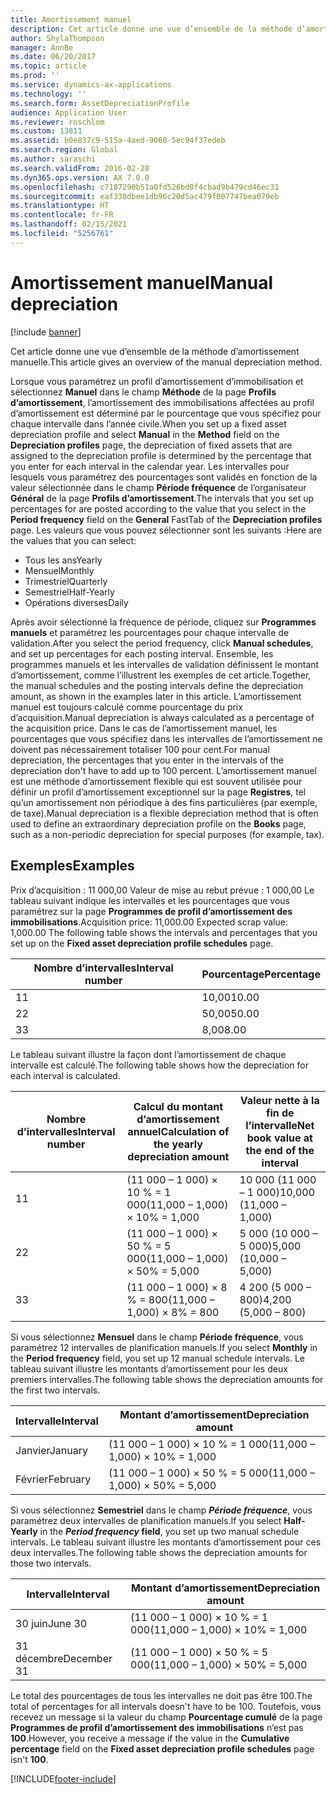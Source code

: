 ```yaml
---
title: Amortissement manuel
description: Cet article donne une vue d’ensemble de la méthode d’amortissement manuelle.
author: ShylaThompson
manager: AnnBe
ms.date: 06/20/2017
ms.topic: article
ms.prod: ''
ms.service: dynamics-ax-applications
ms.technology: ''
ms.search.form: AssetDepreciationProfile
audience: Application User
ms.reviewer: roschlom
ms.custom: 13811
ms.assetid: b0e837c9-515a-4aed-9060-5ec94f37edeb
ms.search.region: Global
ms.author: saraschi
ms.search.validFrom: 2016-02-28
ms.dyn365.ops.version: AX 7.0.0
ms.openlocfilehash: c7187290b51a0fd526bd0f4cbad9b479cd46ec31
ms.sourcegitcommit: eaf330dbee1db96c20d5ac479f007747bea079eb
ms.translationtype: HT
ms.contentlocale: fr-FR
ms.lasthandoff: 02/15/2021
ms.locfileid: "5256761"
---
```

# <a name="manual-depreciation"></a><span data-ttu-id="2af2b-103">Amortissement manuel</span><span class="sxs-lookup"><span data-stu-id="2af2b-103">Manual depreciation</span></span>

[!include [banner](../includes/banner.md)]

<span data-ttu-id="2af2b-104">Cet article donne une vue d’ensemble de la méthode d’amortissement manuelle.</span><span class="sxs-lookup"><span data-stu-id="2af2b-104">This article gives an overview of the manual depreciation method.</span></span>

<span data-ttu-id="2af2b-105">Lorsque vous paramétrez un profil d’amortissement d’immobilisation et sélectionnez **Manuel** dans le champ **Méthode** de la page **Profils d’amortissement**, l’amortissement des immobilisations affectées au profil d’amortissement est déterminé par le pourcentage que vous spécifiez pour chaque intervalle dans l’année civile.</span><span class="sxs-lookup"><span data-stu-id="2af2b-105">When you set up a fixed asset depreciation profile and select **Manual** in the **Method** field on the **Depreciation profiles** page, the depreciation of fixed assets that are assigned to the depreciation profile is determined by the percentage that you enter for each interval in the calendar year.</span></span> <span data-ttu-id="2af2b-106">Les intervalles pour lesquels vous paramétrez des pourcentages sont validés en fonction de la valeur sélectionnée dans le champ **Période fréquence** de l’organisateur **Général** de la page **Profils d’amortissement**.</span><span class="sxs-lookup"><span data-stu-id="2af2b-106">The intervals that you set up percentages for are posted according to the value that you select in the **Period frequency** field on the **General** FastTab of the **Depreciation profiles** page.</span></span> <span data-ttu-id="2af2b-107">Les valeurs que vous pouvez sélectionner sont les suivants :</span><span class="sxs-lookup"><span data-stu-id="2af2b-107">Here are the values that you can select:</span></span>

-   <span data-ttu-id="2af2b-108">Tous les ans</span><span class="sxs-lookup"><span data-stu-id="2af2b-108">Yearly</span></span>
-   <span data-ttu-id="2af2b-109">Mensuel</span><span class="sxs-lookup"><span data-stu-id="2af2b-109">Monthly</span></span>
-   <span data-ttu-id="2af2b-110">Trimestriel</span><span class="sxs-lookup"><span data-stu-id="2af2b-110">Quarterly</span></span>
-   <span data-ttu-id="2af2b-111">Semestriel</span><span class="sxs-lookup"><span data-stu-id="2af2b-111">Half-Yearly</span></span>
-   <span data-ttu-id="2af2b-112">Opérations diverses</span><span class="sxs-lookup"><span data-stu-id="2af2b-112">Daily</span></span>

<span data-ttu-id="2af2b-113">Après avoir sélectionné la fréquence de période, cliquez sur **Programmes manuels** et paramétrez les pourcentages pour chaque intervalle de validation.</span><span class="sxs-lookup"><span data-stu-id="2af2b-113">After you select the period frequency, click **Manual schedules**, and set up percentages for each posting interval.</span></span> <span data-ttu-id="2af2b-114">Ensemble, les programmes manuels et les intervalles de validation définissent le montant d’amortissement, comme l’illustrent les exemples de cet article.</span><span class="sxs-lookup"><span data-stu-id="2af2b-114">Together, the manual schedules and the posting intervals define the depreciation amount, as shown in the examples later in this article.</span></span> <span data-ttu-id="2af2b-115">L’amortissement manuel est toujours calculé comme pourcentage du prix d’acquisition.</span><span class="sxs-lookup"><span data-stu-id="2af2b-115">Manual depreciation is always calculated as a percentage of the acquisition price.</span></span> <span data-ttu-id="2af2b-116">Dans le cas de l’amortissement manuel, les pourcentages que vous spécifiez dans les intervalles de l’amortissement ne doivent pas nécessairement totaliser 100 pour cent.</span><span class="sxs-lookup"><span data-stu-id="2af2b-116">For manual depreciation, the percentages that you enter in the intervals of the depreciation don't have to add up to 100 percent.</span></span> <span data-ttu-id="2af2b-117">L’amortissement manuel est une méthode d’amortissement flexible qui est souvent utilisée pour définir un profil d’amortissement exceptionnel sur la page **Registres**, tel qu’un amortissement non périodique à des fins particulières (par exemple, de taxe).</span><span class="sxs-lookup"><span data-stu-id="2af2b-117">Manual depreciation is a flexible depreciation method that is often used to define an extraordinary depreciation profile on the **Books** page, such as a non-periodic depreciation for special purposes (for example, tax).</span></span>

## <a name="examples"></a><span data-ttu-id="2af2b-118">Exemples</span><span class="sxs-lookup"><span data-stu-id="2af2b-118">Examples</span></span>
<span data-ttu-id="2af2b-119">Prix d’acquisition : 11 000,00 Valeur de mise au rebut prévue : 1 000,00 Le tableau suivant indique les intervalles et les pourcentages que vous paramétrez sur la page **Programmes de profil d’amortissement des immobilisations**.</span><span class="sxs-lookup"><span data-stu-id="2af2b-119">Acquisition price: 11,000.00 Expected scrap value: 1,000.00 The following table shows the intervals and percentages that you set up on the **Fixed asset depreciation profile schedules** page.</span></span>

| <span data-ttu-id="2af2b-120">Nombre d’intervalles</span><span class="sxs-lookup"><span data-stu-id="2af2b-120">Interval number</span></span> | <span data-ttu-id="2af2b-121">Pourcentage</span><span class="sxs-lookup"><span data-stu-id="2af2b-121">Percentage</span></span> |
|-----------------|------------|
| <span data-ttu-id="2af2b-122">1</span><span class="sxs-lookup"><span data-stu-id="2af2b-122">1</span></span>               | <span data-ttu-id="2af2b-123">10,00</span><span class="sxs-lookup"><span data-stu-id="2af2b-123">10.00</span></span>      |
| <span data-ttu-id="2af2b-124">2</span><span class="sxs-lookup"><span data-stu-id="2af2b-124">2</span></span>               | <span data-ttu-id="2af2b-125">50,00</span><span class="sxs-lookup"><span data-stu-id="2af2b-125">50.00</span></span>      |
| <span data-ttu-id="2af2b-126">3</span><span class="sxs-lookup"><span data-stu-id="2af2b-126">3</span></span>               | <span data-ttu-id="2af2b-127">8,00</span><span class="sxs-lookup"><span data-stu-id="2af2b-127">8.00</span></span>       |

<span data-ttu-id="2af2b-128">Le tableau suivant illustre la façon dont l’amortissement de chaque intervalle est calculé.</span><span class="sxs-lookup"><span data-stu-id="2af2b-128">The following table shows how the depreciation for each interval is calculated.</span></span>

|  <span data-ttu-id="2af2b-129">Nombre d’intervalles</span><span class="sxs-lookup"><span data-stu-id="2af2b-129">Interval number</span></span> | <span data-ttu-id="2af2b-130">Calcul du montant d’amortissement annuel</span><span class="sxs-lookup"><span data-stu-id="2af2b-130">Calculation of the yearly depreciation amount</span></span> | <span data-ttu-id="2af2b-131">Valeur nette à la fin de l’intervalle</span><span class="sxs-lookup"><span data-stu-id="2af2b-131">Net book value at the end of the interval</span></span> |
|------------------|-----------------------------------------------|-------------------------------------------|
| <span data-ttu-id="2af2b-132">1</span><span class="sxs-lookup"><span data-stu-id="2af2b-132">1</span></span>                | <span data-ttu-id="2af2b-133">(11 000 – 1 000) × 10 % = 1 000</span><span class="sxs-lookup"><span data-stu-id="2af2b-133">(11,000 – 1,000) × 10% = 1,000</span></span>                | <span data-ttu-id="2af2b-134">10 000 (11 000 – 1 000)</span><span class="sxs-lookup"><span data-stu-id="2af2b-134">10,000 (11,000 – 1,000)</span></span>                   |
| <span data-ttu-id="2af2b-135">2</span><span class="sxs-lookup"><span data-stu-id="2af2b-135">2</span></span>                | <span data-ttu-id="2af2b-136">(11 000 – 1 000) × 50 % = 5 000</span><span class="sxs-lookup"><span data-stu-id="2af2b-136">(11,000 – 1,000) × 50% = 5,000</span></span>                | <span data-ttu-id="2af2b-137">5 000 (10 000 – 5 000)</span><span class="sxs-lookup"><span data-stu-id="2af2b-137">5,000 (10,000 – 5,000)</span></span>                    |
| <span data-ttu-id="2af2b-138">3</span><span class="sxs-lookup"><span data-stu-id="2af2b-138">3</span></span>                | <span data-ttu-id="2af2b-139">(11 000 – 1 000) × 8 % = 800</span><span class="sxs-lookup"><span data-stu-id="2af2b-139">(11,000 – 1,000) × 8% = 800</span></span>                   | <span data-ttu-id="2af2b-140">4 200 (5 000 – 800)</span><span class="sxs-lookup"><span data-stu-id="2af2b-140">4,200 (5,000 – 800)</span></span>                       |

<span data-ttu-id="2af2b-141">Si vous sélectionnez **Mensuel** dans le champ **Période fréquence**, vous paramétrez 12 intervalles de planification manuels.</span><span class="sxs-lookup"><span data-stu-id="2af2b-141">If you select **Monthly** in the **Period frequency** field, you set up 12 manual schedule intervals.</span></span> <span data-ttu-id="2af2b-142">Le tableau suivant illustre les montants d’amortissement pour les deux premiers intervalles.</span><span class="sxs-lookup"><span data-stu-id="2af2b-142">The following table shows the depreciation amounts for the first two intervals.</span></span>

| <span data-ttu-id="2af2b-143">Intervalle</span><span class="sxs-lookup"><span data-stu-id="2af2b-143">Interval</span></span> | <span data-ttu-id="2af2b-144">Montant d’amortissement</span><span class="sxs-lookup"><span data-stu-id="2af2b-144">Depreciation amount</span></span>            |
|----------|--------------------------------|
| <span data-ttu-id="2af2b-145">Janvier</span><span class="sxs-lookup"><span data-stu-id="2af2b-145">January</span></span>  | <span data-ttu-id="2af2b-146">(11 000 – 1 000) × 10 % = 1 000</span><span class="sxs-lookup"><span data-stu-id="2af2b-146">(11,000 – 1,000) × 10% = 1,000</span></span> |
| <span data-ttu-id="2af2b-147">Février</span><span class="sxs-lookup"><span data-stu-id="2af2b-147">February</span></span> | <span data-ttu-id="2af2b-148">(11 000 – 1 000) × 50 % = 5 000</span><span class="sxs-lookup"><span data-stu-id="2af2b-148">(11,000 – 1,000) × 50% = 5,000</span></span> |

<span data-ttu-id="2af2b-149">Si vous sélectionnez <strong>Semestriel</strong> dans le champ *<strong><em>Période fréquence</em>*</strong>, vous paramétrez deux intervalles de planification manuels.</span><span class="sxs-lookup"><span data-stu-id="2af2b-149">If you select <strong>Half-Yearly</strong> in the *<strong><em>Period frequency</em>* field</strong>, you set up two manual schedule intervals.</span></span> <span data-ttu-id="2af2b-150">Le tableau suivant illustre les montants d’amortissement pour ces deux intervalles.</span><span class="sxs-lookup"><span data-stu-id="2af2b-150">The following table shows the depreciation amounts for those two intervals.</span></span>

| <span data-ttu-id="2af2b-151">Intervalle</span><span class="sxs-lookup"><span data-stu-id="2af2b-151">Interval</span></span>    | <span data-ttu-id="2af2b-152">Montant d’amortissement</span><span class="sxs-lookup"><span data-stu-id="2af2b-152">Depreciation amount</span></span>            |
|-------------|--------------------------------|
| <span data-ttu-id="2af2b-153">30 juin</span><span class="sxs-lookup"><span data-stu-id="2af2b-153">June 30</span></span>     | <span data-ttu-id="2af2b-154">(11 000 – 1 000) × 10 % = 1 000</span><span class="sxs-lookup"><span data-stu-id="2af2b-154">(11,000 – 1,000) × 10% = 1,000</span></span> |
| <span data-ttu-id="2af2b-155">31 décembre</span><span class="sxs-lookup"><span data-stu-id="2af2b-155">December 31</span></span> | <span data-ttu-id="2af2b-156">(11 000 – 1 000) × 50 % = 5 000</span><span class="sxs-lookup"><span data-stu-id="2af2b-156">(11,000 – 1,000) × 50% = 5,000</span></span> |

<span data-ttu-id="2af2b-157">Le total des pourcentages de tous les intervalles ne doit pas être 100.</span><span class="sxs-lookup"><span data-stu-id="2af2b-157">The total of percentages for all intervals doesn't have to be 100.</span></span> <span data-ttu-id="2af2b-158">Toutefois, vous recevez un message si la valeur du champ **Pourcentage cumulé** de la page **Programmes de profil d’amortissement des immobilisations** n’est pas **100**.</span><span class="sxs-lookup"><span data-stu-id="2af2b-158">However, you receive a message if the value in the **Cumulative percentage** field on the **Fixed asset depreciation profile schedules** page isn't **100**.</span></span>





[!INCLUDE[footer-include](../../includes/footer-banner.md)]